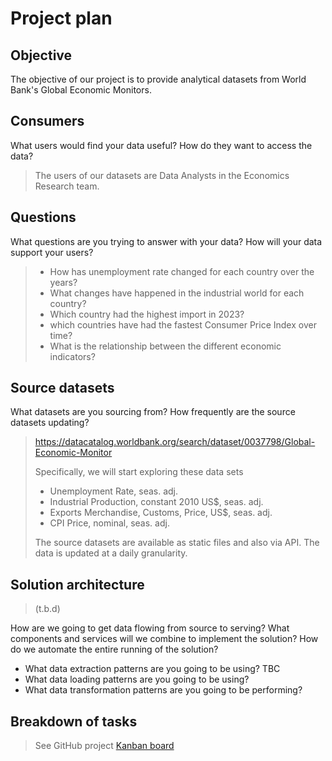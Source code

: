 # Project plan

## Objective

The objective of our project is to provide analytical datasets from World Bank's Global Economic Monitors.

## Consumers

What users would find your data useful? How do they want to access the data?

> The users of our datasets are Data Analysts in the Economics Research team. 

## Questions

What questions are you trying to answer with your data? How will your data support your users?

> - How has unemployment rate changed for each country over the years?
> - What changes have happened in the industrial world for each country?
> - Which country had the highest import in 2023?
> - which countries have had the fastest Consumer Price Index over time?
> - What is the relationship between the different economic indicators?


## Source datasets

What datasets are you sourcing from? How frequently are the source datasets updating?

> https://datacatalog.worldbank.org/search/dataset/0037798/Global-Economic-Monitor
>
> Specifically, we will start exploring these data sets
> - Unemployment Rate, seas. adj.
> - Industrial Production, constant 2010 US$, seas. adj.
> - Exports Merchandise, Customs, Price, US$, seas. adj.
> - CPI Price, nominal, seas. adj.
> 
> The source datasets are available as static files and also via API.
> The data is updated at a daily granularity.


## Solution architecture

> (t.b.d)

How are we going to get data flowing from source to serving? What components and services will we combine to implement the solution? How do we automate the entire running of the solution?

- What data extraction patterns are you going to be using? TBC
- What data loading patterns are you going to be using?
- What data transformation patterns are you going to be performing?

## Breakdown of tasks

> See GitHub project [Kanban board](https://github.com/users/suphineneo/projects/1/views/1?visibleFields=%5B%22Title%22%2C%22Assignees%22%2C%22Status%22%2C135941698%2C135941700%2C135941699%2C%22Labels%22%5D)
